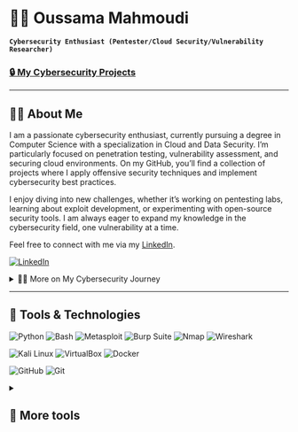 

# 🧑‍💻 Oussama Mahmoudi

**`Cybersecurity Enthusiast (Pentester/Cloud Security/Vulnerability Researcher)`**

### [🔒 My Cybersecurity Projects](https://github.com/OussamaMahmoudiCybersec?tab=repositories)

---

## 👨‍💻 About Me  
I am a passionate cybersecurity enthusiast, currently pursuing a degree in Computer Science with a specialization in Cloud and Data Security. I’m particularly focused on penetration testing, vulnerability assessment, and securing cloud environments. On my GitHub, you’ll find a collection of projects where I apply offensive security techniques and implement cybersecurity best practices.

I enjoy diving into new challenges, whether it’s working on pentesting labs, learning about exploit development, or experimenting with open-source security tools. I am always eager to expand my knowledge in the cybersecurity field, one vulnerability at a time.

Feel free to connect with me via my [LinkedIn](https://www.linkedin.com/in/oussamamahmoudicybersec).

<p>
<a href="https://www.linkedin.com/in/oussamamahmoudicybersec">
<img alt="LinkedIn" src="https://img.shields.io/badge/linkedin-%230077B5.svg?style=for-the-badge&logo=linkedin&logoColor=white"/>
</a> 
<br>
</p>

<details>
 <summary>👨‍💻 More on My Cybersecurity Journey</summary>

<p>My journey in cybersecurity started during my computer science studies, where I became fascinated by the intricacies of network security, ethical hacking, and cloud defense strategies. Over the years, I have developed hands-on skills through projects focusing on penetration testing, vulnerability assessments, and cloud security architecture.</p>

<p>I am currently learning advanced penetration testing techniques and offensive security strategies. My goal is to contribute to making digital infrastructures more secure and robust. Each project I complete helps me grow as a cybersecurity professional.</p>

</details>

---

## 🧰 Tools & Technologies

<!--Programming languages-->
<p>
  <img alt="Python" src="https://img.shields.io/badge/python-306998.svg?style=for-the-badge&logo=python&logoColor=white"/>
  <img alt="Bash" src="https://img.shields.io/badge/Bash-000000.svg?style=for-the-badge&logo=gnu-bash&logoColor=white"/>
  <img alt="Metasploit" src="https://img.shields.io/badge/metasploit-3b5998.svg?style=for-the-badge&logo=metasploit&logoColor=white"/>
  <img alt="Burp Suite" src="https://img.shields.io/badge/Burp%20Suite-F37626.svg?style=for-the-badge&logo=Burp-Suite&logoColor=white"/>
  <img alt="Nmap" src="https://img.shields.io/badge/Nmap-000080.svg?style=for-the-badge&logo=nmap&logoColor=white"/>
  <img alt="Wireshark" src="https://img.shields.io/badge/Wireshark-1679A7.svg?style=for-the-badge&logo=wireshark&logoColor=white"/>
</p>

<!--Platforms-->
<p>
  <img alt="Kali Linux" src="https://img.shields.io/badge/Kali_Linux-557C94.svg?style=for-the-badge&logo=linux&logoColor=white"/>
  <img alt="VirtualBox" src="https://img.shields.io/badge/VirtualBox-183A61.svg?style=for-the-badge&logo=virtualbox&logoColor=white"/>
  <img alt="Docker" src="https://img.shields.io/badge/Docker-0db7ed.svg?style=for-the-badge&logo=docker&logoColor=white"/>
</p>

<!--Tools-->
<p>
  <img alt="GitHub" src="https://img.shields.io/badge/github-%23121011.svg?style=for-the-badge&logo=github&logoColor=white"/>
  <img alt="Git" src="https://img.shields.io/badge/git-%23F05032.svg?style=for-the-badge&logo=git&logoColor=white"/>
</p>

<details>
<summary>
<h2>👾 More tools</h2>
</summary>

<p>
  <img alt="Markdown" src="https://img.shields.io/badge/markdown-%23000000.svg?style=for-the-badge&logo=markdown&logoColor=white"/>
  <img alt="HTML5" src="https://img.shields.io/badge/html5-%23E34F26.svg?style=for-the-badge&logo=html5&logoColor=white"/>
  <img alt="CSS3" src="https://img.shields.io/badge/css3-%231572B6.svg?style=for-the-badge&logo=css3&logoColor=white"/>
  <img alt="JavaScript" src="https://img.shields.io/badge/javascript-%23323330.svg?style=for-the-badge&logo=javascript&logoColor=%23F7DF1E"/>
</p>

<!--Operating Systems-->
<p>
  <img alt="Linux" src="https://img.shields.io/badge/Linux-FCC624?style=for-the-badge&logo=linux&logoColor=black" />
  <img alt="Windows" src="https://img.shields.io/badge/Windows-0078D6?style=for-the-badge&logo=windows&logoColor=white" />
</p>
</details>
